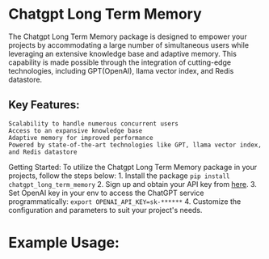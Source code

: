 # Chatgpt Long Term Memory
The Chatgpt Long Term Memory package is designed to empower your projects by accommodating a large number of simultaneous users while leveraging an extensive knowledge base and adaptive memory. This capability is made possible through the integration of cutting-edge technologies, including GPT(OpenAI), llama vector index, and Redis datastore.

## Key Features:
    Scalability to handle numerous concurrent users
    Access to an expansive knowledge base
    Adaptive memory for improved performance
    Powered by state-of-the-art technologies like GPT, llama vector index, and Redis datastore

Getting Started:
To utilize the Chatgpt Long Term Memory package in your projects, follow the steps below:
    1. Install the package
    ```
    pip install chatgpt_long_term_memory
    ```
    2. Sign up and obtain your API key from [here](https://platform.openai.com/overview).
    3. Set OpenAI key in your env to access the ChatGPT service programmatically:
    ```
    export OPENAI_API_KEY=sk-******
    ```
    4. Customize the configuration and parameters to suit your project's needs.

# Example Usage: